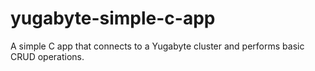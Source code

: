 # yugabyte-simple-c-app
A simple C app that connects to a Yugabyte cluster and performs basic CRUD operations.
